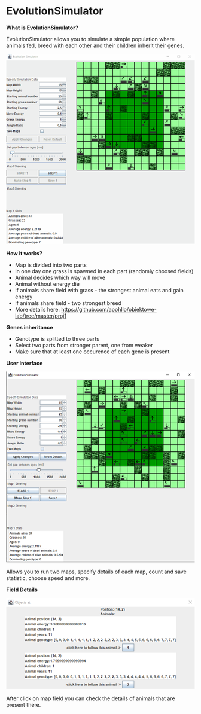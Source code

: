 # EvolutionSimulator

**What is EvolutionSimulator?**

EvolutionSimulator allows you to simulate a simple population where animals fed, breed with each other and their children inherit their genes.

![alt text](https://github.com/xsanm/EvolutionSimulator/blob/main/pics/animation.gif)

**How it works?**

* Map is divided into two parts
* In one day one grass is spawned in each part (randomly choosed fields)
* Animal decides which way will move
* Animal without energy die
* If animals share field with grass - the strongest animal eats and gain energy
* If animals share field - two strongest breed 
* More details here: https://github.com/apohllo/obiektowe-lab/tree/master/proj1


**Genes inheritance**

* Genotype is splitted to three parts
* Select two parts from stronger parent, one from weaker
* Make sure that at least one occurence of each gene is present

**User interface**

![alt text](https://github.com/xsanm/EvolutionSimulator/blob/main/pics/layout.png)

Allows you to run two maps, specify details of each map, count and save statistic, choose speed and more.

**Field Details**

![alt text](https://github.com/xsanm/EvolutionSimulator/blob/main/pics/details.png)

After click on map field you can check the details of animals that are present there.
